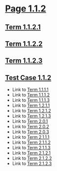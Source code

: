 # [Page 1.1.2](#page-112)

## [Term 1.1.2.1](#term-1121)

## [Term 1.1.2.2](#term-1122)

## [Term 1.1.2.3](#term-1123)

## [Test Case 1.1.2](#test-case-112)

*   Link to [Term 1.1.1.1](./page-1-1-1.md#term-1111)
*   Link to [Term 1.1.1.2](./page-1-1-1.md#term-1112)
*   Link to [Term 1.1.1.3](./page-1-1-1.md#term-1113)
*   Link to [Term 1.2.1.1](../RECURSIVE-1-2/page-1-2-1.md#term-1211)
*   Link to [Term 1.2.1.2](../RECURSIVE-1-2/page-1-2-1.md#term-1212)
*   Link to [Term 1.2.1.3](../RECURSIVE-1-2/page-1-2-1.md#term-1213)
*   Link to [Term 2.0.1](../../chapter-2/page-2-0.md#term-201)
*   Link to [Term 2.0.2](../../chapter-2/page-2-0.md#term-202)
*   Link to [Term 2.0.3](../../chapter-2/page-2-0.md#term-203)
*   Link to [Term 2.1.1.1](../../chapter-2/RECURSIVE-2-1/page-2-1-1.md#term-2111)
*   Link to [Term 2.1.1.2](../../chapter-2/RECURSIVE-2-1/page-2-1-1.md#term-2112)
*   Link to [Term 2.1.1.3](../../chapter-2/RECURSIVE-2-1/page-2-1-1.md#term-2113)
*   Link to [Term 2.1.2.1](../../chapter-2/RECURSIVE-2-1/page-2-1-2.md#term-2121)
*   Link to [Term 2.1.2.2](../../chapter-2/RECURSIVE-2-1/page-2-1-2.md#term-2122)
*   Link to [Term 2.1.2.3](../../chapter-2/RECURSIVE-2-1/page-2-1-2.md#term-2123)

